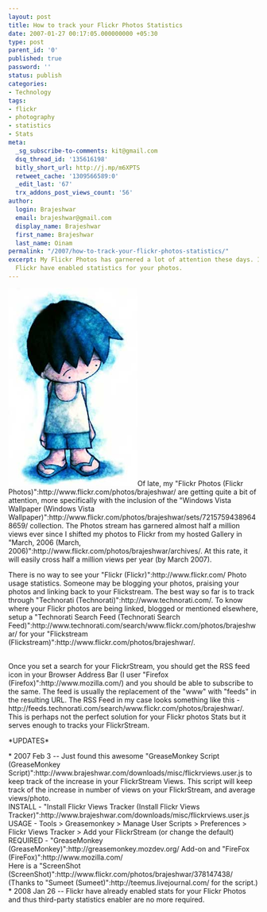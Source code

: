 ```yaml
---
layout: post
title: How to track your Flickr Photos Statistics
date: 2007-01-27 00:17:05.000000000 +05:30
type: post
parent_id: '0'
published: true
password: ''
status: publish
categories:
- Technology
tags:
- flickr
- photography
- statistics
- Stats
meta:
  _sg_subscribe-to-comments: kit@gmail.com
  dsq_thread_id: '135616198'
  bitly_short_url: http://j.mp/m6XPTS
  retweet_cache: '1309566589:0'
  _edit_last: '67'
  trx_addons_post_views_count: '56'
author:
  login: Brajeshwar
  email: brajeshwar@gmail.com
  display_name: Brajeshwar
  first_name: Brajeshwar
  last_name: Oinam
permalink: "/2007/how-to-track-your-flickr-photos-statistics/"
excerpt: My Flickr Photos has garnered a lot of attention these days. It is good that
  Flickr have enabled statistics for your photos.
---
```

<p><a href="http://www.flickr.com/photos/brajeshwar/"><img style="border: 0 none;" src="/static/2007/01/flickrstream.jpg" alt="Brajeshwar's Photos" class="alignright" /></a>Of late, my "Flickr Photos (Flickr Photos)":http://www.flickr.com/photos/brajeshwar/ are getting quite a bit of attention, more specifically with the inclusion of the "Windows Vista Wallpaper (Windows Vista Wallpaper)":http://www.flickr.com/photos/brajeshwar/sets/72157594389648659/ collection. The Photos stream has garnered almost half a million views ever since I shifted my photos to Flickr from my hosted Gallery in "March, 2006 (March, 2006)":http://www.flickr.com/photos/brajeshwar/archives/. At this rate, it will easily cross half a million views per year (by March 2007).</p>
<p>There is no way to see your "Flickr (Flickr)":http://www.flickr.com/ Photo usage statistics. Someone may be blogging your photos, praising your photos and linking back to your Flickstream. The best way so far is to track through "Technorati (Technorati)":http://www.technorati.com/. To know where your Flickr photos are being linked, blogged or mentioned elsewhere, setup a "Technorati Search Feed (Technorati Search Feed)":http://www.technorati.com/search/www.flickr.com/photos/brajeshwar/ for your "Flickstream (Flickstream)":http://www.flickr.com/photos/brajeshwar/.</p>
<p><br />
Once you set a search for your FlickrStream, you should get the RSS feed icon in your Browser Address Bar (I user "Firefox (Firefox)":http://www.mozilla.com/) and you should be able to subscribe to the same. The feed is usually the replacement of the "www" with "feeds" in the resulting URL. The RSS Feed in my case looks something like this - http://feeds.technorati.com/search/www.flickr.com/photos/brajeshwar/. This is perhaps not the perfect solution for your Flickr photos Stats but it serves enough to tracks your FlickrStream.</p>
<p>*UPDATES*</p>
<p>* 2007 Feb 3 -- Just found this awesome "GreaseMonkey Script (GreaseMonkey Script)":http://www.brajeshwar.com/downloads/misc/flickrviews.user.js to keep track of the increase in your FlickrStream Views. This script will keep track of the increase in number of views on your FlickrStream, and average views/photo.<br />
INSTALL - "Install Flickr Views Tracker (Install Flickr Views Tracker)":http://www.brajeshwar.com/downloads/misc/flickrviews.user.js<br />
USAGE - Tools > Greasemonkey > Manage User Scripts > Preferences > Flickr Views Tracker > Add your FlickrStream (or change the default)<br />
REQUIRED - "GreaseMonkey (GreaseMonkey)":http://greasemonkey.mozdev.org/ Add-on and "FireFox (FireFox)":http://www.mozilla.com/<br />
Here is a "ScreenShot (ScreenShot)":http://www.flickr.com/photos/brajeshwar/378147438/ (Thanks to "Sumeet (Sumeet)":http://teemus.livejournal.com/ for the script.)<br />
* 2008 Jan 26 -- Flickr have already enabled stats for your Flickr Photos and thus third-party statistics enabler are no more required.</p>
